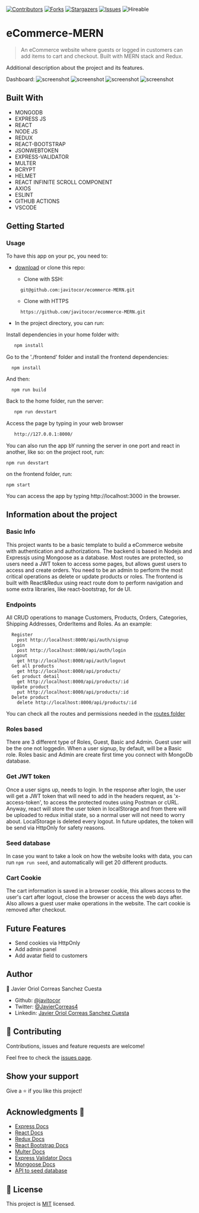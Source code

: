 <!--
This README would normally document whatever steps are necessary to get the
application up and running.

Things you may want to c<!--
*** Thanks for checking out this README Template. If you have a suggestion that would
*** make this better, please fork the repo and create a pull request or simply open
*** an issue with the tag "enhancement".
*** Thanks again! Now go create something AMAZING! :D
-->

<!-- PROJECT SHIELDS -->
<!--
*** I'm using markdown "reference style" links for readability.
*** Reference links are enclosed in brackets [ ] instead of parentheses ( ).
*** See the bottom of this document for the declaration of the reference variables
*** for contributors-url, forks-url, etc. This is an optional, concise syntax you may use.
*** https://www.markdownguide.org/basic-syntax/#reference-style-links
-->
[![Contributors][contributors-shield]][contributors-url] 
[![Forks][forks-shield]][forks-url] 
[![Stargazers][stars-shield]][stars-url] 
[![Issues][issues-shield]][issues-url] 
![Hireable](https://cdn.rawgit.com/hiendv/hireable/master/styles/default/yes.svg) 

# eCommerce-MERN

>  An eCommerce website where guests or logged in customers can add items to cart and checkout. Built with MERN stack and Redux.

Additional description about the project and its features.

Dashboard:
![screenshot](./assets/screenshot.png)
![screenshot](./assets/screenshot3.png)
![screenshot](./assets/screenshot2.png)
![screenshot](./assets/screenshot4.png)


## Built With

- MONGODB
- EXPRESS JS
- REACT
- NODE JS
- REDUX
- REACT-BOOTSTRAP
- JSONWEBTOKEN
- EXPRESS-VALIDATOR
- MULTER
- BCRYPT
- HELMET
- REACT INFINITE SCROLL COMPONENT
- AXIOS
- ESLINT
- GITHUB ACTIONS
- VSCODE

## Getting Started
### Usage
To have this app on your pc, you need to:
* [download](https://github.com/javitocor/ecommerce-MERN/archive/main.zip) or clone this repo:
  - Clone with SSH:
  ```
    git@github.com:javitocor/ecommerce-MERN.git
  ```
  - Clone with HTTPS
  ```
    https://github.com/javitocor/ecommerce-MERN.git
  ```

* In the project directory, you can run:

Install dependencies in your home folder with:

``` bash
   npm install
```

Go to the './frontend' folder and install the frontend dependencies:
```
  npm install
```

And then:
```
  npm run build
```
Back to the home folder, run the server:

``` bash
   npm run devstart
```
Access the page by typing in your web browser

``` bash
   http://127.0.0.1:8000/
```

You can also run the app bY running the server in one port and react in another, like so:
on the project root, run:
```
npm run devstart
```
on the frontend folder, run:
```
npm start
```
You can access the app by typing http://localhost:3000 in the browser.

## Information about the project
### Basic Info
This project wants to be a basic template to build a eCommerce website with authentication and authorizations. 
The backend is based in Nodejs and Expressjs using Mongoose as a database. Most routes are protected, so users need a JWT token to access some pages, but allows guest users to access and create orders. You need to be an admin to perform the most critical operations as delete or update products or roles.
The frontend is built with React&Redux using react route dom to perform navigation and some extra libraries, like react-bootstrap, for de UI.
### Endpoints
All CRUD operations to manage Customers, Products, Orders, Categories, Shipping Addresses, OrderItems and Roles. As an example:
```
  Register
    post http://localhost:8000/api/auth/signup 
  Login
    post http://localhost:8000/api/auth/login 
  Logout
    get http://localhost:8000/api/auth/logout 
  Get all products
    get http://localhost:8000/api/products/ 
  Get product detail
    get http://localhost:8000/api/products/:id 
  Update product
    put http://localhost:8000/api/products/:id 
  Delete product
    delete http://localhost:8000/api/products/:id  
```
You can check all the routes and permissions needed in the [routes folder](./routes/)
### Roles based
There are 3 different type of Roles, Guest, Basic and Admin. Guest user will be the one not loggedin. When a user signup, by default, will be a Basic role. Roles basic and Admin are create first time you connect with MongoDb database.
### Get JWT token
Once a user signs up, needs to login. In the response after login, the user will get a JWT token that will need to add in the headers request, as 'x-access-token', to access the protected routes using Postman or cURL. 
Anyway, react will store the user token in localStorage and from there will be uploaded to redux initial state, so a normal user will not need to worry about. LocalStorage is deleted every logout. In future updates, the token will be send via HttpOnly for safety reasons.
### Seed database
In case you want to take a look on how the website looks with data, you can run ```npm run seed```, and automatically will get 20 different products.
### Cart Cookie
The cart information is saved in a browser cookie, this allows access to the user's cart after logout, close the browser or access the web days after. Also allows a guest user make operations in the website. The cart cookie is removed after checkout.

## Future Features
- Send cookies via HttpOnly
- Add admin panel
- Add avatar field to customers

## Author

👤 Javier Oriol Correas Sanchez Cuesta 
- Github: [@javitocor](https://github.com/javitocor) 
- Twitter: [@JavierCorreas4](https://twitter.com/JavierCorreas4) 
- Linkedin: [Javier Oriol Correas Sanchez Cuesta](https://www.linkedin.com/in/javier-correas-sanchez-cuesta-15289482/) 

## 🤝 Contributing

Contributions, issues and feature requests are welcome!

Feel free to check the [issues page](https://github.com/javitocor/ecommerce-MERN/issues).

## Show your support

Give a ⭐️ if you like this project!

## Acknowledgments 🚀

- [Express Docs](https://expressjs.com/)
- [React Docs](https://reactjs.org/docs/getting-started.html)
- [Redux Docs](https://redux.js.org/)
- [React Bootstrap Docs](https://react-bootstrap.github.io/)
- [Multer Docs](https://github.com/expressjs/multer)
- [Express Validator Docs](https://express-validator.github.io/)
- [Mongoose Docs](https://mongoosejs.com/)
- [API to seed database](https://fakestoreapi.com/products)

## 📝 License

This project is [MIT](lic.url) licensed.

<!-- MARKDOWN LINKS & IMAGES -->
<!-- https://www.markdownguide.org/basic-syntax/#reference-style-links -->
[contributors-shield]: https://img.shields.io/github/contributors/javitocor/ecommerce-MERN.svg?style=flat-square
[contributors-url]: https://github.com/javitocor/ecommerce-MERN/graphs/contributors
[forks-shield]: https://img.shields.io/github/forks/javitocor/ecommerce-MERN.svg?style=flat-square
[forks-url]: https://github.com/javitocor/ecommerce-MERN/network/members
[stars-shield]: https://img.shields.io/github/stars/javitocor/ecommerce-MERN.svg?style=flat-square
[stars-url]: https://github.com/javitocor/ecommerce-MERN/stargazers
[issues-shield]: https://img.shields.io/github/issues/javitocor/ecommerce-MERN.svg?style=flat-square
[issues-url]: https://github.com/javitocor/ecommerce-MERN/issuesover:

